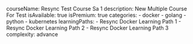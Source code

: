 courseName: Resync Test Course Sa 1
description: New Multiple Course For Test
isAvailable: true
isPremium: true
categories: 
    - docker
    - golang
    - python
    - kubernetes
learningPaths: 
    - Resync Docker Learning Path 1
    - Resync Docker Learning Path 2
    - Resync Docker Learning Path 3
complexity: advance
